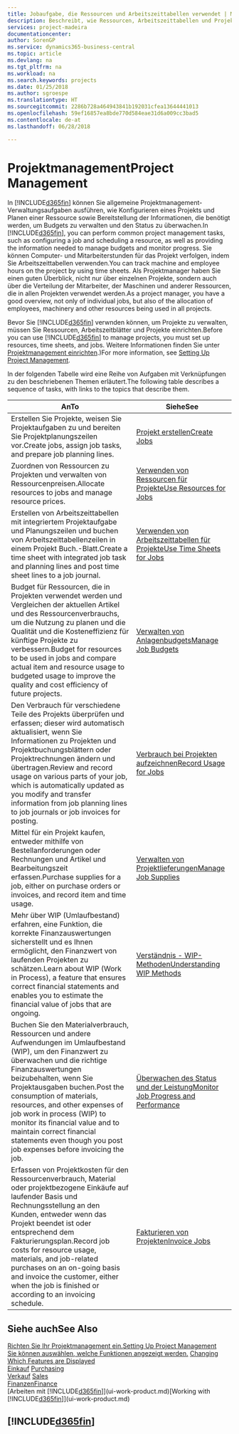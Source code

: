 ```yaml
---
title: Jobaufgabe, die Ressourcen und Arbeitszeittabellen verwendet | Microsoft Docs
description: Beschreibt, wie Ressourcen, Arbeitszeittabellen und Projekte genutzt werden, um Projekte zu verwalten.
services: project-madeira
documentationcenter: 
author: SorenGP
ms.service: dynamics365-business-central
ms.topic: article
ms.devlang: na
ms.tgt_pltfrm: na
ms.workload: na
ms.search.keywords: projects
ms.date: 01/25/2018
ms.author: sgroespe
ms.translationtype: HT
ms.sourcegitcommit: 2286b728a464943841b192031cfea13644441013
ms.openlocfilehash: 59ef16857ea8bde770d584eae31d6a009cc3bad5
ms.contentlocale: de-at
ms.lasthandoff: 06/28/2018

---
```

# <a name="project-management"></a><span data-ttu-id="575f0-103">Projektmanagement</span><span class="sxs-lookup"><span data-stu-id="575f0-103">Project Management</span></span>
<span data-ttu-id="575f0-104">In [!INCLUDE[d365fin](includes/d365fin_md.md)] können Sie allgemeine Projektmanagement-Verwaltungsaufgaben ausführen, wie Konfigurieren eines Projekts und Planen einer Ressource sowie Bereitstellung der Informationen, die benötigt werden, um Budgets zu verwalten und den Status zu überwachen.</span><span class="sxs-lookup"><span data-stu-id="575f0-104">In [!INCLUDE[d365fin](includes/d365fin_md.md)], you can perform common project management tasks, such as configuring a job and scheduling a resource, as well as providing the information needed to manage budgets and monitor progress.</span></span> <span data-ttu-id="575f0-105">Sie können Computer- und Mitarbeiterstunden für das Projekt verfolgen, indem Sie Arbeitszeittabellen verwenden.</span><span class="sxs-lookup"><span data-stu-id="575f0-105">You can track machine and employee hours on the project by using time sheets.</span></span> <span data-ttu-id="575f0-106">Als Projektmanager haben Sie einen guten Überblick, nicht nur über einzelnen Projekte, sondern auch über die Verteilung der Mitarbeiter, der Maschinen und anderer Ressourcen, die in allen Projekten verwendet werden.</span><span class="sxs-lookup"><span data-stu-id="575f0-106">As a project manager, you have a good overview, not only of individual jobs, but also of the allocation of employees, machinery and other resources being used in all projects.</span></span>

<span data-ttu-id="575f0-107">Bevor Sie [!INCLUDE[d365fin](includes/d365fin_md.md)] verwnden können, um Projekte zu verwalten, müssen Sie Ressourcen, Arbeitszeitblätter und Projekte einrichten.</span><span class="sxs-lookup"><span data-stu-id="575f0-107">Before you can use [!INCLUDE[d365fin](includes/d365fin_md.md)] to manage projects, you must set up resources, time sheets, and jobs.</span></span> <span data-ttu-id="575f0-108">Weitere Informationen finden Sie unter [Projektmanagement einrichten](projects-setup-projects.md).)</span><span class="sxs-lookup"><span data-stu-id="575f0-108">For more information, see [Setting Up Project Management](projects-setup-projects.md).</span></span>  

<span data-ttu-id="575f0-109">In der folgenden Tabelle wird eine Reihe von Aufgaben mit Verknüpfungen zu den beschriebenen Themen erläutert.</span><span class="sxs-lookup"><span data-stu-id="575f0-109">The following table describes a sequence of tasks, with links to the topics that describe them.</span></span>

| <span data-ttu-id="575f0-110">An</span><span class="sxs-lookup"><span data-stu-id="575f0-110">To</span></span> | <span data-ttu-id="575f0-111">Siehe</span><span class="sxs-lookup"><span data-stu-id="575f0-111">See</span></span> |
| --- | --- |
| <span data-ttu-id="575f0-112">Erstellen Sie Projekte, weisen Sie Projektaufgaben zu und bereiten Sie Projektplanungszeilen vor.</span><span class="sxs-lookup"><span data-stu-id="575f0-112">Create jobs, assign job tasks, and prepare job planning lines.</span></span> |[<span data-ttu-id="575f0-113">Projekt erstellen</span><span class="sxs-lookup"><span data-stu-id="575f0-113">Create Jobs</span></span>](projects-how-create-jobs.md) |
| <span data-ttu-id="575f0-114">Zuordnen von Ressourcen zu Projekten und verwalten von Ressourcenpreisen.</span><span class="sxs-lookup"><span data-stu-id="575f0-114">Allocate resources to jobs and manage resource prices.</span></span> |[<span data-ttu-id="575f0-115">Verwenden von Ressourcen für Projekte</span><span class="sxs-lookup"><span data-stu-id="575f0-115">Use Resources for Jobs</span></span>](projects-how-use-resources.md) |
| <span data-ttu-id="575f0-116">Erstellen von Arbeitszeittabellen mit integriertem Projektaufgabe und Planungszeilen und buchen von Arbeitszeittabellenzeilen in einem Projekt Buch.-Blatt.</span><span class="sxs-lookup"><span data-stu-id="575f0-116">Create a time sheet with integrated job task and planning lines and post time sheet lines to a job journal.</span></span> |[<span data-ttu-id="575f0-117">Verwenden von Arbeitszeittabellen für Projekte</span><span class="sxs-lookup"><span data-stu-id="575f0-117">Use Time Sheets for Jobs</span></span>](projects-how-use-time-sheets.md) |
| <span data-ttu-id="575f0-118">Budget für Ressourcen, die in Projekten verwendet werden und Vergleichen der aktuellen Artikel und des Ressourcenverbrauchs, um die Nutzung zu planen und die Qualität und die Kosteneffizienz für künftige Projekte zu verbessern.</span><span class="sxs-lookup"><span data-stu-id="575f0-118">Budget for resources to be used in jobs and compare actual item and resource usage to budgeted usage to improve the quality and cost efficiency of future projects.</span></span> |[<span data-ttu-id="575f0-119">Verwalten von Anlagenbudgets</span><span class="sxs-lookup"><span data-stu-id="575f0-119">Manage Job Budgets</span></span>](projects-how-manage-budgets.md) |
| <span data-ttu-id="575f0-120">Den Verbrauch für verschiedene Teile des Projekts überprüfen und erfassen; dieser wird automatisch aktualisiert, wenn Sie Informationen zu Projekten und Projektbuchungsblättern oder Projektrechnungen ändern und übertragen.</span><span class="sxs-lookup"><span data-stu-id="575f0-120">Review and record usage on various parts of your job, which is automatically updated as you modify and transfer information from job planning lines to job journals or job invoices for posting.</span></span> |[<span data-ttu-id="575f0-121">Verbrauch bei Projekten aufzeichnen</span><span class="sxs-lookup"><span data-stu-id="575f0-121">Record Usage for Jobs</span></span>](projects-how-record-job-usage.md) |
| <span data-ttu-id="575f0-122">Mittel für ein Projekt kaufen, entweder mithilfe von Bestellanforderungen oder Rechnungen und Artikel und Bearbeitungszeit erfassen.</span><span class="sxs-lookup"><span data-stu-id="575f0-122">Purchase supplies for a job, either on purchase orders or invoices, and record item and time usage.</span></span> |[<span data-ttu-id="575f0-123">Verwalten von Projektlieferungen</span><span class="sxs-lookup"><span data-stu-id="575f0-123">Manage Job Supplies</span></span>](projects-how-manage-project-supplies.md) |
| <span data-ttu-id="575f0-124">Mehr über WIP (Umlaufbestand) erfahren, eine Funktion, die korrekte Finanzauswertungen sicherstellt und es Ihnen ermöglicht, den Finanzwert von laufenden Projekten zu schätzen.</span><span class="sxs-lookup"><span data-stu-id="575f0-124">Learn about WIP (Work in Process), a feature that ensures correct financial statements and enables you to estimate the financial value of jobs that are ongoing.</span></span> |[<span data-ttu-id="575f0-125">Verständnis - WIP-Methoden</span><span class="sxs-lookup"><span data-stu-id="575f0-125">Understanding WIP Methods</span></span>](projects-understanding-wip.md) |
| <span data-ttu-id="575f0-126">Buchen Sie den Materialverbrauch, Ressourcen und andere Aufwendungen im Umlaufbestand (WIP), um den Finanzwert zu überwachen und die richtige Finanzauswertungen beizubehalten, wenn Sie Projektausgaben buchen.</span><span class="sxs-lookup"><span data-stu-id="575f0-126">Post the consumption of materials, resources, and other expenses of job work in process (WIP) to monitor its financial value and to maintain correct financial statements even though you post job expenses before invoicing the job.</span></span> |[<span data-ttu-id="575f0-127">Überwachen des Status und der Leistung</span><span class="sxs-lookup"><span data-stu-id="575f0-127">Monitor Job Progress and Performance</span></span>](projects-how-monitor-progress-performance.md) |
| <span data-ttu-id="575f0-128">Erfassen von Projektkosten für den Ressourcenverbrauch, Material oder projektbezogene Einkäufe auf laufender Basis und Rechnungsstellung an den Kunden, entweder wenn das Projekt beendet ist oder entsprechend dem Fakturierungsplan.</span><span class="sxs-lookup"><span data-stu-id="575f0-128">Record job costs for resource usage, materials, and job-related purchases on an on-going basis and invoice the customer, either when the job is finished or according to an invoicing schedule.</span></span> |[<span data-ttu-id="575f0-129">Fakturieren von Projekten</span><span class="sxs-lookup"><span data-stu-id="575f0-129">Invoice Jobs</span></span>](projects-how-invoice-jobs.md) |

## <a name="see-also"></a><span data-ttu-id="575f0-130">Siehe auch</span><span class="sxs-lookup"><span data-stu-id="575f0-130">See Also</span></span>
[<span data-ttu-id="575f0-131">Richten Sie Ihr Projektmanagement ein.</span><span class="sxs-lookup"><span data-stu-id="575f0-131">Setting Up Project Management</span></span>](projects-setup-projects.md)  
<span data-ttu-id="575f0-132">[Sie können auswählen, welche Funktionen angezeigt werden.](ui-experiences.md)    </span><span class="sxs-lookup"><span data-stu-id="575f0-132">[Changing Which Features are Displayed](ui-experiences.md)    </span></span>  
<span data-ttu-id="575f0-133">[Einkauf](purchasing-manage-purchasing.md)       </span><span class="sxs-lookup"><span data-stu-id="575f0-133">[Purchasing](purchasing-manage-purchasing.md)       </span></span>  
<span data-ttu-id="575f0-134">[Verkauf](sales-manage-sales.md)  </span><span class="sxs-lookup"><span data-stu-id="575f0-134">[Sales](sales-manage-sales.md)  </span></span>  
[<span data-ttu-id="575f0-135">Finanzen</span><span class="sxs-lookup"><span data-stu-id="575f0-135">Finance</span></span>](finance.md)  
<span data-ttu-id="575f0-136">[Arbeiten mit [!INCLUDE[d365fin](includes/d365fin_md.md)]](ui-work-product.md)</span><span class="sxs-lookup"><span data-stu-id="575f0-136">[Working with [!INCLUDE[d365fin](includes/d365fin_md.md)]](ui-work-product.md)</span></span>  

## [!INCLUDE[d365fin](includes/free_trial_md.md)]  
 

